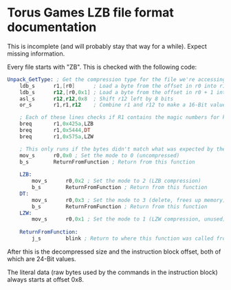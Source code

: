 # Torus Games LZB file format documentation
This is incomplete (and will probably stay that way for a while). Expect missing information.

Every file starts with "ZB". This is checked with the following code:
```asm
Unpack_GetType: ; Get the compression type for the file we're accessing
    ldb_s      r1,[r0]      ; Load a byte from the offset in r0 into r1 (first half of magic number)
    ldb_s      r12,[r0,0x1] ; Load a byte from the offset in r0 + 1 into r12 (second half of magic number)
    asl_s      r12,r12,0x8  ; Shift r12 left by 8 bits
    or_s       r1,r1,r12    ; Combine r1 and r12 to make a 16-Bit value, store the result in r1

    ; Each of these lines checks if R1 contains the magic numbers for known formats
    breq       r1,0x425a,LZB
    breq       r1,0x5444,DT
    breq       r1,0x575a,LZW

    ; This only runs if the bytes didn't match what was expected by the previous branch if equal instructions
    mov_s      r0,0x0 ; Set the mode to 0 (uncompressed)
    b_s        ReturnFromFunction ; Return from this function
                                              
    LZB:  
        mov_s      r0,0x2 ; Set the mode to 2 (LZB compression)
        b_s        ReturnFromFunction ; Return from this function
    DT:
        mov_s      r0,0x3 ; Set the mode to 3 (delete, frees up memory)
        b_s        ReturnFromFunction ; Return from this function
    LZW:
        mov_s      r0,0x1 ; Set the mode to 1 (LZW compression, unused)
                                              
    ReturnFromFunction:
        j_s        blink ; Return to where this function was called from
```

After this is the decompressed size and the instruction block offset, both of which are 24-Bit values.

The literal data (raw bytes used by the commands in the instruction block) always starts at offset 0x8.
